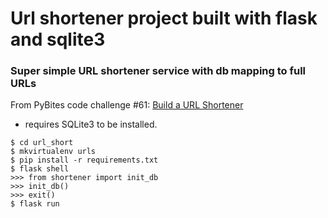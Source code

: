 # Url shortener project built with flask and sqlite3
### Super simple URL shortener service with db mapping to full URLs
From PyBites code challenge #61: [Build a URL Shortener](https://pybit.es/codechallenge61.html)

* requires SQLite3 to be installed.
```
$ cd url_short
$ mkvirtualenv urls
$ pip install -r requirements.txt
$ flask shell
>>> from shortener import init_db
>>> init_db()
>>> exit()
$ flask run
```
